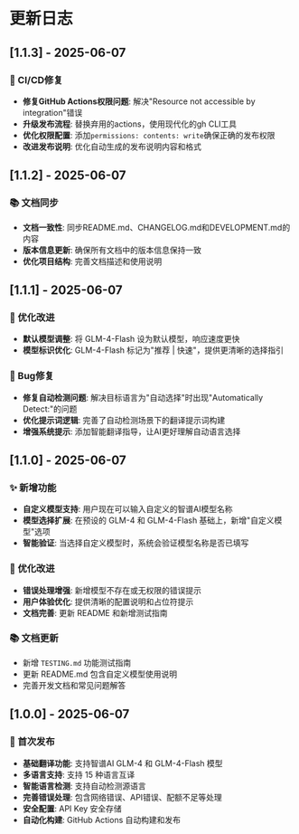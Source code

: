 # 更新日志

## [1.1.3] - 2025-06-07

### 🔧 CI/CD修复
- **修复GitHub Actions权限问题**: 解决"Resource not accessible by integration"错误
- **升级发布流程**: 替换弃用的actions，使用现代化的gh CLI工具
- **优化权限配置**: 添加`permissions: contents: write`确保正确的发布权限
- **改进发布说明**: 优化自动生成的发布说明内容和格式

## [1.1.2] - 2025-06-07

### 📚 文档同步
- **文档一致性**: 同步README.md、CHANGELOG.md和DEVELOPMENT.md的内容
- **版本信息更新**: 确保所有文档中的版本信息保持一致
- **优化项目结构**: 完善文档描述和使用说明

## [1.1.1] - 2025-06-07

### 🔧 优化改进
- **默认模型调整**: 将 GLM-4-Flash 设为默认模型，响应速度更快
- **模型标识优化**: GLM-4-Flash 标记为"推荐 | 快速"，提供更清晰的选择指引

### 🐛 Bug修复
- **修复自动检测问题**: 解决目标语言为"自动选择"时出现"Automatically Detect:"的问题
- **优化提示词逻辑**: 完善了自动检测场景下的翻译提示词构建
- **增强系统提示**: 添加智能翻译指导，让AI更好理解自动语言选择

## [1.1.0] - 2025-06-07

### ✨ 新增功能
- **自定义模型支持**: 用户现在可以输入自定义的智谱AI模型名称
- **模型选择扩展**: 在预设的 GLM-4 和 GLM-4-Flash 基础上，新增"自定义模型"选项
- **智能验证**: 当选择自定义模型时，系统会验证模型名称是否已填写

### 🔧 优化改进
- **错误处理增强**: 新增模型不存在或无权限的错误提示
- **用户体验优化**: 提供清晰的配置说明和占位符提示
- **文档完善**: 更新 README 和新增测试指南

### 📚 文档更新
- 新增 `TESTING.md` 功能测试指南
- 更新 README.md 包含自定义模型使用说明
- 完善开发文档和常见问题解答

## [1.0.0] - 2025-06-07

### 🎉 首次发布
- **基础翻译功能**: 支持智谱AI GLM-4 和 GLM-4-Flash 模型
- **多语言支持**: 支持 15 种语言互译
- **智能语言检测**: 支持自动检测源语言
- **完善错误处理**: 包含网络错误、API错误、配额不足等处理
- **安全配置**: API Key 安全存储
- **自动化构建**: GitHub Actions 自动构建和发布
